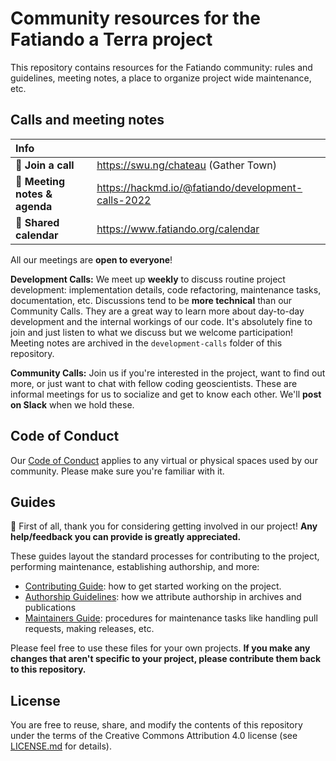 # Community resources for the Fatiando a Terra project

This repository contains resources for the Fatiando community: rules and
guidelines, meeting notes, a place to organize project wide maintenance, etc.

## Calls and meeting notes

| Info | |
|:--|:---|
| 📱 **Join a call** | https://swu.ng/chateau (Gather Town) |
| 📜 **Meeting notes & agenda** | https://hackmd.io/@fatiando/development-calls-2022 |
| 📅 **Shared calendar** | https://www.fatiando.org/calendar |

All our meetings are **open to everyone**!

**Development Calls:** We meet up **weekly** to discuss routine project
development: implementation details, code refactoring, maintenance tasks,
documentation, etc. Discussions tend to be **more technical** than our
Community Calls.
They are a great way to learn more about day-to-day development and the
internal workings of our code.
It's absolutely fine to join and just listen to what we discuss
but we welcome participation!
Meeting notes are archived in the `development-calls` folder of this repository.

**Community Calls:** Join us if you're interested in the project, want to find
out more, or just want to chat with fellow coding geoscientists. These are
informal meetings for us to socialize and get to know each other.
We'll **post on Slack** when we hold these.

## Code of Conduct

Our [Code of Conduct](CODE_OF_CONDUCT.md) applies to any virtual or physical
spaces used by our community.
Please make sure you're familiar with it.

## Guides

:tada: First of all, thank you for considering getting involved in our project!
**Any help/feedback you can provide is greatly appreciated.**

These guides layout the standard processes for contributing to the project,
performing maintenance, establishing authorship, and more:

* [Contributing Guide](CONTRIBUTING.md): how to get started working on the
  project.
* [Authorship Guidelines](AUTHORSHIP.md): how we attribute authorship in
  archives and publications
* [Maintainers Guide](MAINTENANCE.md): procedures for maintenance tasks like
  handling pull requests, making releases, etc.

Please feel free to use these files for your own projects.
**If you make any changes that aren't specific to your project,
please contribute them back to this repository.**

## License

You are free to reuse, share, and modify the contents of this repository under
the terms of the Creative Commons Attribution 4.0 license (see
[LICENSE.md](LICENSE.md) for details).

